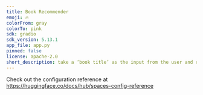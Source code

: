 ```yaml
---
title: Book Recommender
emoji: 🔥
colorFrom: gray
colorTo: pink
sdk: gradio
sdk_version: 5.13.1
app_file: app.py
pinned: false
license: apache-2.0
short_description: take a ‘book title’ as the input from the user and recommend
---
```


Check out the configuration reference at https://huggingface.co/docs/hub/spaces-config-reference
